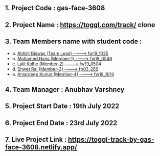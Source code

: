 ## 1. Project Code : gas-face-3608

## 2. Project Name : https://toggl.com/track/ clone

## 3. Team Members name with student code :

  - a. [Abhijit Biswas (Team Lead) ----> fw19_1025](https://github.com/abhijitnr)
  - b. [Mohamed Haris (Member-1) ----> fw18_0549](https://github.com/mdharis107)
  - c. [Lalit Kolhe (Member-2) ----> fw19_0504](https://github.com/Lalit1143)
  - d. [Shwet Rai (Member-3) ----> fp03_266](https://github.com/shwetra)
  - e. [Amardeep Kumar (Member-4) ----> fw18_1019](https://github.com/adpkr)

## 4. Team Manager : Anubhav Varshney

## 5. Project Start Date : 19th July 2022

## 6. Project End Date : 23rd July 2022

## 7. Live Project Link : https://toggl-track-by-gas-face-3608.netlify.app/
